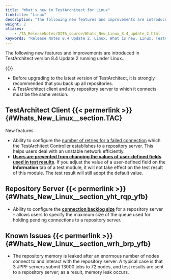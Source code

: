 ```yaml
--- 
title: "What's new in TestArchitect for Linux"
linktitle: "Linux"
description: "The following new features and improvements are introduced in TestArchitect version 8.4 Update 2 running under Linux.."
weight: 2
aliases: 
    - /TA_ReleaseNotes/DITA_source/Whats_New_Linux_8.4_update_2.html
keywords: "Release Notes 8.4 Update 2, Linux, What is new, Linux, TestArchitect 8.4 Update 2, TestArchitect 8.4 Update 2, what is new, Linux"
---
```


The following new features and improvements are introduced in TestArchitect version 8.4 Update 2 running under Linux..

{{<remember>}}

-   Before upgrading to the latest version of TestArchitect, it is strongly recommended that you back up all repositories.
-   A TestArchitect client and any repository server to which it connects must be the same version.

## TestArchitect Client {{< permerlink >}} {#Whats_New_Linux__section.TAC} 

New features

-   Ability to configure the [number of retries for a failed connection](/administration-guide/connections/connection-retry-configuration) which the TestArchitect Controller establishes to a repository server. This helps users deal with an unstable network efficiently.
-   **[Users are prevented from changing the values of user-defined fields used in test results](/user-guide/working-with-test-results/)**. If you adjust the value of a user-defined field on the **Information** tab of a test module, it will not take effect on the test result of this module. The test result will still adopt the default value.

## Repository Server {{< permerlink >}} {#Whats_New_Linux__section_yht_rqp_yfb} 

-   Ability to configure the **[connection backlog size](/administration-guide/repository-server-management/configuring-connection-backlog-size-for-a-repository-server)** for a repository server – allows users to specify the maximum size of the queue used for holding pending connections to a repository server.

## Known Issues {{< permerlink >}} {#Whats_New_Linux__section_wrh_brp_yfb} 

-   The repository memory is leaked after an enormous number of nodes connect to and interact with the repository server. A typical case is that 3 JPPF servers submit 13000 jobs to 72 nodes, and test results are sent to a repository server; as a result, memory leak occurs.


